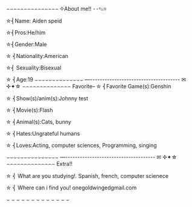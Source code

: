 ⌢⌢⌢⌢⌢⌢⌢⌢⌢⌢⌢⌢⌢⌢⌢
✧About me!!  ⁃⁃✎⌗

✮⎨Name: Aiden speid

✮⎨Pros:He/him

✮⎨Gender:Male

✮ ⎨Nationality:American

✮⎨ Sexuality:Bisexual

✮ ⎨Age:19
⌣⌣⌣⌣⌣⌣⌣⌣⌣⌣⌣⌣⌣⌣ 
—------------------------------------- ✉︎ ✢✦☆
⌢⌢⌢⌢⌢⌢⌢⌢⌢⌢⌢⌢⌢⌢
 Favorite– 
✮ ⎨Favorite Game(s):Genshin

✮ ⎨Show(s)/anim(s):Johnny test

✮ ⎨Movie(s):Flash

✮ ⎨Animal(s):Cats, bunny

✮ ⎨Hates:Ungrateful humans

✮ ⎨Loves:Acting, computer sciences, Programming, singing

⌣⌣⌣⌣⌣⌣⌣⌣⌣⌣⌣⌣⌣⌣⌣
—------------------------------------- ✉︎ ✢✦☆
⌢⌢⌢⌢⌢⌢⌢⌢⌢⌢⌢⌢⌢⌢
Extra!!

✮ ⎨ What are you studying!. Spanish, french, computer scienece

✮ ⎨ Where can i find you! onegoldwingedgmail.com 


⌣ ⌣ ⌣ ⌣ ⌣ ⌣ ⌣ ⌣ ⌣ ⌣ ⌣ ⌣ ⌣ 
